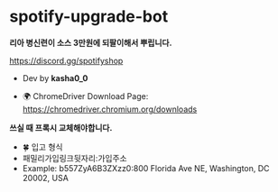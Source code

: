 # spotify-upgrade-bot

**리아 병신련이 소스 3만원에 되팔이해서 뿌립니다.**

https://discord.gg/spotifyshop
- Dev by **kasha0_0**

- 🌍 ChromeDriver Download Page: https://chromedriver.chromium.org/downloads

**쓰실 때 프록시 교체해야합니다.**

- 🍀 입고 형식
- 패밀리가입링크뒷자리:가입주소
- Example: b557ZyA6B3ZXzz0:800 Florida Ave NE, Washington, DC 20002, USA
